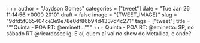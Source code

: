 
+++
author = "Jaydson Gomes"
categories = ["tweet"]
date = "Tue Jan 26 11:14:56 +0000 2010"
draft = false
image = "{TWEET_IMAGE}"
slug = "9dfd5f065404ce3e9e78e0df86b94d4337d4c271"
tags = ["tweet"]
title = """Quinta - POA RT: @eminett..."""
+++
Quinta - POA RT: @eminetto: SP, no sábado RT @ricardoseelig: E aí, quem aí vai no show do Metallica, e onde?
